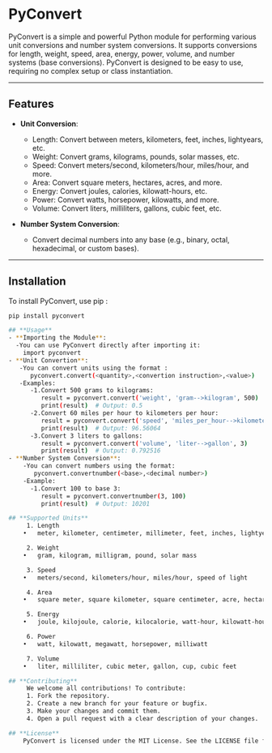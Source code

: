 # **PyConvert**

PyConvert is a simple and powerful Python module for performing various unit conversions and number system conversions. It supports conversions for length, weight, speed, area, energy, power, volume, and number systems (base conversions). PyConvert is designed to be easy to use, requiring no complex setup or class instantiation.

---

## **Features**
- **Unit Conversion**:
  - Length: Convert between meters, kilometers, feet, inches, lightyears, etc.
  - Weight: Convert grams, kilograms, pounds, solar masses, etc.
  - Speed: Convert meters/second, kilometers/hour, miles/hour, and more.
  - Area: Convert square meters, hectares, acres, and more.
  - Energy: Convert joules, calories, kilowatt-hours, etc.
  - Power: Convert watts, horsepower, kilowatts, and more.
  - Volume: Convert liters, milliliters, gallons, cubic feet, etc.
  
- **Number System Conversion**:
  - Convert decimal numbers into any base (e.g., binary, octal, hexadecimal, or custom bases).

---

## **Installation**
To install PyConvert, use pip :
```bash
pip install pyconvert

## **Usage**
- **Importing the Module**:
  -You can use PyConvert directly after importing it:
    import pyconvert
- **Unit Convertion**:
   -You can convert units using the format :
      pyconvert.convert(<quantity>,<convertion instruction>,<value>)
   -Examples:
      -1.Convert 500 grams to kilograms:
         result = pyconvert.convert('weight', 'gram-->kilogram', 500)
         print(result)  # Output: 0.5
      -2.Convert 60 miles per hour to kilometers per hour:
         result = pyconvert.convert('speed', 'miles_per_hour-->kilometers_per_hour', 60)
         print(result)  # Output: 96.56064
      -3.Convert 3 liters to gallons:
         result = pyconvert.convert('volume', 'liter-->gallon', 3)
         print(result)  # Output: 0.792516
- **Number System Conversion**:
    -You can convert numbers using the format:
       pyconvert.convertnumber(<base>,<decimal number>)
    -Example:
      -1.Convert 100 to base 3:
         result = pyconvert.convertnumber(3, 100)
         print(result)  # Output: 10201

## **Supported Units**
     1. Length
	•	meter, kilometer, centimeter, millimeter, feet, inches, lightyear

     2. Weight
	•	gram, kilogram, milligram, pound, solar mass

     3. Speed
	•	meters/second, kilometers/hour, miles/hour, speed of light

     4. Area
	•	square meter, square kilometer, square centimeter, acre, hectare

     5. Energy
	•	joule, kilojoule, calorie, kilocalorie, watt-hour, kilowatt-hour

     6. Power
	•	watt, kilowatt, megawatt, horsepower, milliwatt

     7. Volume
	•	liter, milliliter, cubic meter, gallon, cup, cubic feet  

## **Contributing**
     We welcome all contributions! To contribute:
	 1.	Fork the repository.
	 2.	Create a new branch for your feature or bugfix.
	 3.	Make your changes and commit them.
	 4.	Open a pull request with a clear description of your changes. 

## **License**
    PyConvert is licensed under the MIT License. See the LICENSE file for more details.          
